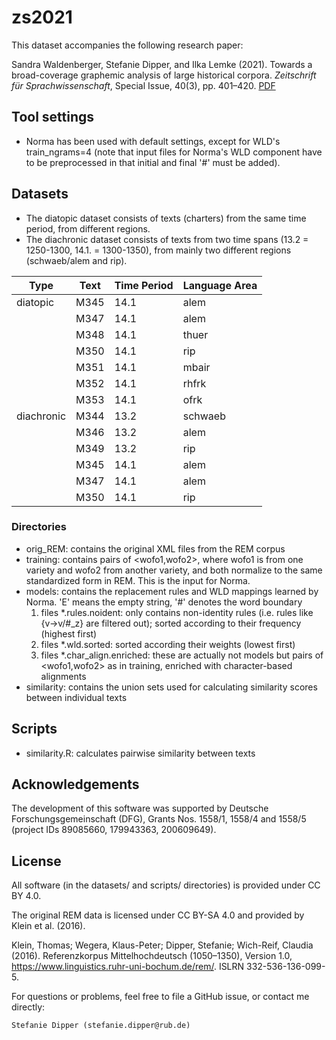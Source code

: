 # zs2021

This dataset accompanies the following research paper: 

Sandra Waldenberger, Stefanie Dipper, and Ilka Lemke (2021). Towards a broad-coverage graphemic
analysis of large historical corpora. *Zeitschrift für Sprachwissenschaft*, Special Issue, 40(3), pp. 401–420. [PDF](https://doi.org/10.1515/zfs-2021-2037)

## Tool settings

* Norma has been used with default settings, except for WLD's train_ngrams=4 (note that input files for Norma's WLD component have to be preprocessed in that initial and final '#' must be added).

## Datasets

* The diatopic dataset consists of texts (charters) from the same time period, from different regions.
* The diachronic dataset consists of texts from two time spans (13.2 = 1250-1300, 14.1. = 1300-1350), from mainly two different regions (schwaeb/alem and rip).


Type      | Text | Time Period | Language Area
----------|---------|------------|---------------
diatopic  | M345 | 14.1 | alem
&nbsp; 	  | M347 | 14.1 | alem
&nbsp; 	  | M348 | 14.1 | thuer
&nbsp; 	  | M350 | 14.1 | rip
&nbsp;	  | M351 | 14.1 | mbair
&nbsp;	  | M352 | 14.1 | rhfrk
&nbsp;	  | M353 | 14.1 | ofrk
diachronic | M344 | 13.2 | schwaeb 
&nbsp;	   | M346 | 13.2 | alem
&nbsp;	   | M349 | 13.2 | rip
&nbsp;     | M345 | 14.1 | alem
&nbsp;	   | M347 | 14.1 | alem
&nbsp;	   | M350 | 14.1 | rip


### Directories

* orig_REM: contains the original XML files from the REM corpus
* training: contains pairs of <wofo1,wofo2>, where wofo1 is from one variety and wofo2 from another variety, and both normalize to the same standardized form in REM. This is the input for Norma.
* models: contains the replacement rules and WLD mappings learned by Norma. 'E' means the empty string, '#' denotes the word boundary
  1. files *.rules.noident: only contains non-identity rules (i.e. rules like {v->v/#_z} are filtered out); sorted according to their frequency (highest first)
  1. files *.wld.sorted: sorted according their weights (lowest first)
  1. files *.char_align.enriched: these are actually not models but pairs of <wofo1,wofo2> as in training, enriched with character-based alignments
* similarity: contains the union sets used for calculating similarity scores between individual texts


## Scripts

* similarity.R: calculates pairwise similarity between texts

## Acknowledgements

The development of this software was supported by Deutsche Forschungsgemeinschaft (DFG), Grants Nos. 1558/1, 1558/4 and 1558/5 (project IDs 89085660, 179943363, 200609649).

## License

All software (in the datasets/ and scripts/ directories) is provided under CC BY 4.0.

The original REM data is licensed under CC BY-SA 4.0 and provided by Klein et al. (2016).

Klein, Thomas; Wegera, Klaus-Peter; Dipper, Stefanie; Wich-Reif, Claudia (2016). Referenzkorpus Mittelhochdeutsch (1050–1350), Version 1.0, https://www.linguistics.ruhr-uni-bochum.de/rem/. ISLRN 332-536-136-099-5.

For questions or problems, feel free to file a GitHub issue, or contact me directly:

    Stefanie Dipper (stefanie.dipper@rub.de)

